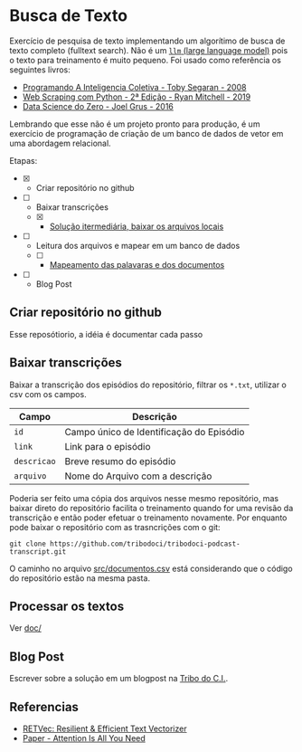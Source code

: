 # Busca de Texto
Exercício de pesquisa de texto implementando um algorítimo de busca de texto completo (fulltext search). Não é um [```llm``` (large language model)](https://arxiv.org/abs/1706.03762) pois o texto para treinamento é muito pequeno. Foi usado como referência os seguintes livros:
- [Programando A Inteligencia Coletiva - Toby Segaran - 2008](https://altabooks.com.br/)
- [Web Scraping com Python - 2ª Edição - Ryan Mitchell - 2019](https://novatec.com.br/livros/web-scraping-com-python-2ed/) 
- [Data Science do Zero - Joel Grus - 2016](https://altabooks.com.br/produto/data-science-do-zero/)

Lembrando que esse não é um projeto pronto para produção, é um exercício de programação de criação de um banco de dados de vetor em uma abordagem relacional.

Etapas:
- [X] - Criar repositório no github 
- [ ] - Baixar transcrições
  - [X] - [Solução itermediária, baixar os arquivos locais](#baixar-transcrições)
- [ ] - Leitura dos arquivos e mapear em um banco de dados
  - [ ] - [Mapeamento das palavaras e dos documentos](./doc/) 
- [ ] - Blog Post

## Criar repositório no github
Esse reposótiorio, a idéia é documentar cada passo 
## Baixar transcrições
Baixar a transcrição dos episódios do repositório, filtrar os ```*.txt```, utilizar o csv com os campos.

Campo           | Descrição
--------------- | -------
```id```        | Campo único de Identificação do Episódio
```link```      | Link para o episódio
```descricao``` | Breve resumo do episódio
```arquivo```   | Nome do Arquivo com a descrição

Poderia ser feito uma cópia dos arquivos nesse mesmo repositório, mas baixar direto do repositório facilita o treinamento quando for uma revisão da transcrição e então poder efetuar o treinamento novamente.
Por enquanto pode baixar o repositório com as trasncrições com o git:
```shell
git clone https://github.com/tribodoci/tribodoci-podcast-transcript.git
```
O caminho no arquivo [src/documentos.csv](src/documentos.csv) está considerando que o código do repositório estão na mesma pasta.

## Processar os textos
Ver [doc/](doc/)

## Blog Post
Escrever sobre a solução em um blogpost na [Tribo do C.I.](https://tribodoci.net).

## Referencias
- [RETVec: Resilient & Efficient Text Vectorizer](https://github.com/google-research/retvec)
- [Paper - Attention Is All You Need](https://arxiv.org/abs/1706.03762)